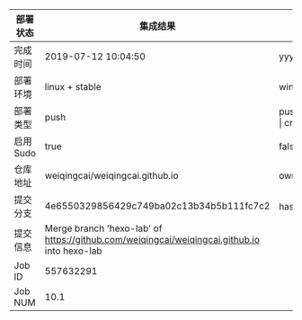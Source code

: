 部署状态 | 集成结果 | 参考值
---|---|---
完成时间 | 2019-07-12 10:04:50 | yyyy-mm-dd hh:mm:ss
部署环境 | linux + stable | window \| linux + stable
部署类型 | push | push \| pull_request \| api \| cron
启用Sudo | true | false \| true
仓库地址 | weiqingcai/weiqingcai.github.io | owner_name/repo_name
提交分支 | 4e6550329856429c749ba02c13b34b5b111fc7c2 | hash 16位
提交信息 | Merge branch 'hexo-lab' of https://github.com/weiqingcai/weiqingcai.github.io into hexo-lab |
Job ID   | 557632291 |
Job NUM  | 10.1 |
